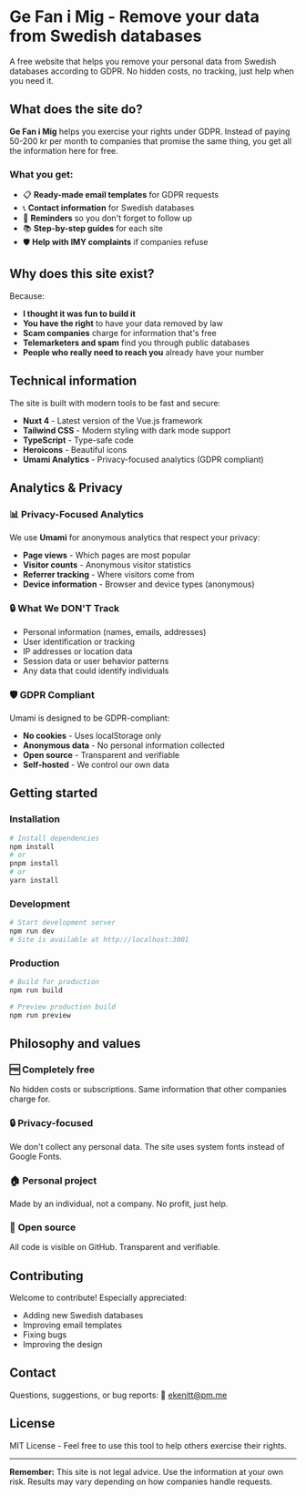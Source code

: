 # Ge Fan i Mig - Remove your data from Swedish databases

A free website that helps you remove your personal data from Swedish databases according to GDPR. No hidden costs, no tracking, just help when you need it.

## What does the site do?

**Ge Fan i Mig** helps you exercise your rights under GDPR. Instead of paying 50-200 kr per month to companies that promise the same thing, you get all the information here for free.

### What you get:

- 📋 **Ready-made email templates** for GDPR requests
- 📞 **Contact information** for Swedish databases
- 📅 **Reminders** so you don't forget to follow up
- 📚 **Step-by-step guides** for each site
- 🛡️ **Help with IMY complaints** if companies refuse

## Why does this site exist?

Because:

- **I thought it was fun to build it**
- **You have the right** to have your data removed by law
- **Scam companies** charge for information that's free
- **Telemarketers and spam** find you through public databases
- **People who really need to reach you** already have your number

## Technical information

The site is built with modern tools to be fast and secure:

- **Nuxt 4** - Latest version of the Vue.js framework
- **Tailwind CSS** - Modern styling with dark mode support
- **TypeScript** - Type-safe code
- **Heroicons** - Beautiful icons
- **Umami Analytics** - Privacy-focused analytics (GDPR compliant)

## Analytics & Privacy

### 📊 **Privacy-Focused Analytics**

We use **Umami** for anonymous analytics that respect your privacy:

- **Page views** - Which pages are most popular
- **Visitor counts** - Anonymous visitor statistics
- **Referrer tracking** - Where visitors come from
- **Device information** - Browser and device types (anonymous)

### 🔒 **What We DON'T Track**

- Personal information (names, emails, addresses)
- User identification or tracking
- IP addresses or location data
- Session data or user behavior patterns
- Any data that could identify individuals

### 🛡️ **GDPR Compliant**

Umami is designed to be GDPR-compliant:

- **No cookies** - Uses localStorage only
- **Anonymous data** - No personal information collected
- **Open source** - Transparent and verifiable
- **Self-hosted** - We control our own data

## Getting started

### Installation

```bash
# Install dependencies
npm install
# or
pnpm install
# or
yarn install
```

### Development

```bash
# Start development server
npm run dev
# Site is available at http://localhost:3001
```

### Production

```bash
# Build for production
npm run build

# Preview production build
npm run preview
```

## Philosophy and values

### 🆓 **Completely free**

No hidden costs or subscriptions. Same information that other companies charge for.

### 🔒 **Privacy-focused**

We don't collect any personal data. The site uses system fonts instead of Google Fonts.

### 🏠 **Personal project**

Made by an individual, not a company. No profit, just help.

### 📖 **Open source**

All code is visible on GitHub. Transparent and verifiable.

## Contributing

Welcome to contribute! Especially appreciated:

- Adding new Swedish databases
- Improving email templates
- Fixing bugs
- Improving the design

## Contact

Questions, suggestions, or bug reports:
📧 ekenitt@pm.me

## License

MIT License - Feel free to use this tool to help others exercise their rights.

---

**Remember:** This site is not legal advice. Use the information at your own risk. Results may vary depending on how companies handle requests.
